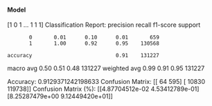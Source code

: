 #### Model
[1 0 1 ... 1 1 1]
Classification Report:
              precision    recall  f1-score   support

           0       0.01      0.10      0.01       659
           1       1.00      0.92      0.95    130568

    accuracy                           0.91    131227
   macro avg       0.50      0.51      0.48    131227
weighted avg       0.99      0.91      0.95    131227

Accuracy: 0.9129371242198633
Confusion Matrix:
[[    64    595]
 [ 10830 119738]]
Confusion Matrix (%):
[[4.87704512e-02 4.53412789e-01]
 [8.25287479e+00 9.12449420e+01]]
